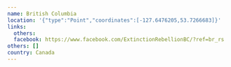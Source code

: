 ```yaml
---
name: British Columbia
location: '{"type":"Point","coordinates":[-127.6476205,53.7266683]}'
links:
  others: 
  facebook: https://www.facebook.com/ExtinctionRebellionBC/?ref=br_rs
others: []
country: Canada
---
```

